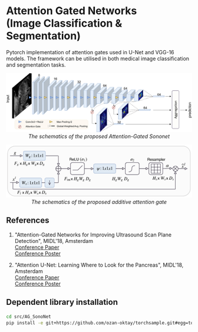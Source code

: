 <!--
 * @Author: Shuangchi He / Yulv
 * @Email: yulvchi@qq.com
 * @Date: 2022-03-20 18:17:37
 * @Motto: Entities should not be multiplied unnecessarily.
 * @LastEditors: Shuangchi He
 * @LastEditTime: 2022-03-23 22:52:31
 * @FilePath: /Awesome-Ultrasound-Standard-Plane-Detection/src/AG_SonoNet/README.md
 * @Description: Modify here please
 * Init from https://github.com/ozan-oktay/Attention-Gated-Networks
-->

# Attention Gated Networks <br /> (Image Classification & Segmentation)

Pytorch implementation of attention gates used in U-Net and VGG-16 models. The framework can be utilised in both medical image classification and segmentation tasks.

<p align="center">
    <img src="figures/figure1.png" width="640"> <br />
    <em> The schematics of the proposed Attention-Gated Sononet</em>
</p>

<p align="center">
    <img src="figures/figure2.jpg" width="640"> <br />
    <em> The schematics of the proposed additive attention gate</em>
</p>

## References

1) "Attention-Gated Networks for Improving Ultrasound Scan Plane Detection", MIDL'18, Amsterdam <br />
[Conference Paper](https://openreview.net/pdf?id=BJtn7-3sM) <br />
[Conference Poster](https://www.doc.ic.ac.uk/~oo2113/posters/MIDL2018_poster_Jo.pdf)

2) "Attention U-Net: Learning Where to Look for the Pancreas", MIDL'18, Amsterdam <br />
[Conference Paper](https://openreview.net/pdf?id=Skft7cijM) <br />
[Conference Poster](https://www.doc.ic.ac.uk/~oo2113/posters/MIDL2018_poster.pdf)

## Dependent library installation

```bash
cd src/AG_SonoNet
pip install -e git+https://github.com/ozan-oktay/torchsample.git#egg=torchsample
```
